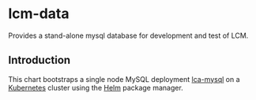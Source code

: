 # lcm-data

 Provides a stand-alone mysql database for development and test of LCM.

## Introduction

This chart bootstraps a single node MySQL deployment [lca-mysql](https://github.com/c7ks7s/lcm-mysql) on a [Kubernetes](http://kubernetes.io) cluster using the [Helm](https://helm.sh) package manager.
